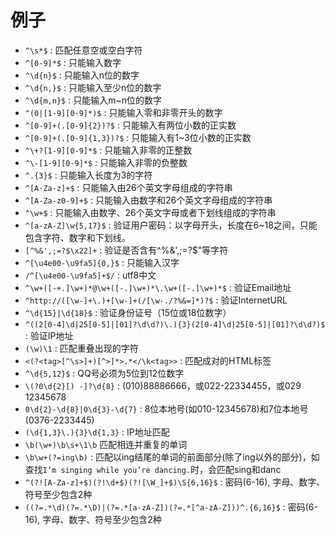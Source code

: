 # 例子

- `^\s*$` : 匹配任意空或空白字符
- `^[0-9]*$` :	只能输入数字
- `^\d{n}$` :	只能输入n位的数字
- `^\d{n,}$` :	只能输入至少n位的数字
- `^\d{m,n}$` :	只能输入m~n位的数字
- `^(0|[1-9][0-9]*)$` :	只能输入零和非零开头的数字
- `^[0-9]+(.[0-9]{2})?$` :	只能输入有两位小数的正实数
- `^[0-9]+(.[0-9]{1,3})?$` :	只能输入有1~3位小数的正实数
- `^\+?[1-9][0-9]*$` :	只能输入非零的正整数
- `^\-[1-9][0-9]*$` :	只能输入非零的负整数
- `^.{3}$` :	只能输入长度为3的字符
- `^[A-Za-z]+$` :	只能输入由26个英文字母组成的字符串
- `^[A-Za-z0-9]+$` :	只能输入由数字和26个英文字母组成的字符串
- `^\w+$` :	只能输入由数字、26个英文字母或者下划线组成的字符串
- `^[a-zA-Z]\w{5,17}$` :	验证用户密码：以字母开头，长度在6~18之间，只能包含字符、数字和下划线。
- `[^%&',;=?$\x22]+` :	验证是否含有^%&',;=?$\"等字符
- `^[\u4e00-\u9fa5]{0,}$` :	只能输入汉字
- `/^[\u4e00-\u9fa5]+$/` : utf8中文
- `^\w+([-+.]\w+)*@\w+([-.]\w+)*\.\w+([-.]\w+)*$` :	验证Email地址
- `^http://([\w-]+\.)+[\w-]+(/[\w-./?%&=]*)?$` :	验证InternetURL
- `^\d{15}|\d{18}$` :	验证身份证号（15位或18位数字）
- `^((2[0-4]\d|25[0-5]|[01]?\d\d?)\.){3}(2[0-4]\d|25[0-5]|[01]?\d\d?)$` :	验证IP地址
- `(\w)\1` :	匹配重叠出现的字符
- `<(?<tag>[^\s>]+)[^>]*>.*</\k<tag>>` : 匹配成对的HTML标签
- `^\d{5,12}$` : 	QQ号必须为5位到12位数字
- `\(?0\d{2}[) -]?\d{8}` : 	(010)88886666，或022-22334455，或029 12345678
- `0\d{2}-\d{8}|0\d{3}-\d{7}`	: 8位本地号(如010-12345678)和7位本地号(0376-2233445)
- `(\d{1,3}\.){3}\d{1,3}` :	IP地址匹配
- `\b(\w+)\b\s+\1\b`	 	匹配相连并重复的单词
- `\b\w+(?=ing\b)` :	匹配以ing结尾的单词的前面部分(除了ing以外的部分)，如查找`I’m singing while you’re dancing.`时，会匹配sing和danc
- `^(?![A-Za-z]+$)(?!\d+$)(?![\W_]+$)\S{6,16}$` : 密码(6-16), 字母、数字、符号至少包含2种
- `((?=.*\d)(?=.*\D)|(?=.*[a-zA-Z])(?=.*[^a-zA-Z]))^.{6,16}$` : 密码(6-16), 字母、数字、符号至少包含2种
